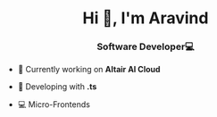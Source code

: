 <h1 align="center">Hi 👋, I'm Aravind</h1>
<h3 align="center">Software Developer💻</h3>

- 🎨 Currently working on **Altair AI Cloud**

- 🌱 Developing with **.ts**

- 💻 Micro-Frontends
